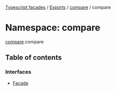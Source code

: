 [Typescript facades](../index.md) / [Exports](../modules.md) / [compare](compare.md) / compare

# Namespace: compare

[compare](compare.md).compare

## Table of contents

### Interfaces

- [Facade](../interfaces/compare.compare.Facade.md)
